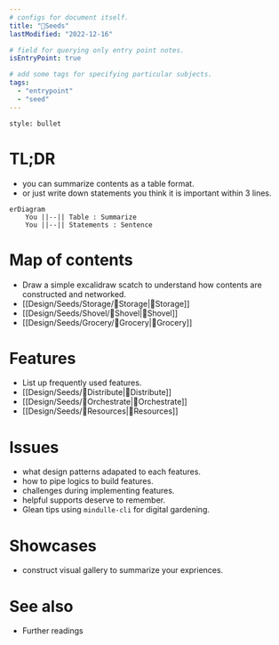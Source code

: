 ```yaml
---
# configs for document itself.
title: "🎉Seeds"
lastModified: "2022-12-16"

# field for querying only entry point notes.
isEntryPoint: true

# add some tags for specifying particular subjects.
tags:
  - "entrypoint"
  - "seed"
---
```

```toc
style: bullet
```

# TL;DR
- you can summarize contents as a table format.
- or just write down statements you think it is important within 3 lines.
```mermaid
erDiagram
	You ||--|| Table : Summarize
	You ||--|| Statements : Sentence
```


# Map of contents
- Draw a simple excalidraw scatch to understand how contents are constructed and networked.
- [[Design/Seeds/Storage/🎉Storage|🎉Storage]]
- [[Design/Seeds/Shovel/🎉Shovel|🎉Shovel]]
- [[Design/Seeds/Grocery/🎉Grocery|🎉Grocery]]

# Features
- List up frequently used features.
- [[Design/Seeds/🌱Distribute|🌱Distribute]]
- [[Design/Seeds/🎻Orchestrate|🎻Orchestrate]]
- [[Design/Seeds/🚚Resources|🚚Resources]]

# Issues
- what design patterns adapated to each features.
- how to pipe logics to build features.
- challenges during implementing features.
- helpful supports deserve to remember.
- Glean tips using `mindulle-cli` for digital gardening.

# Showcases
- construct visual gallery to summarize your expriences.

# See also
- Further readings